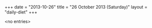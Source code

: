 +++
date = "2013-10-26"
title = "26 October 2013 (Saturday)"
layout = "daily-diet"
+++

<p>&lt;no entries&gt;</p>